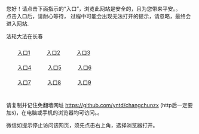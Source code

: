 您好！请点击下面指示的“入口”，浏览此网站是安全的，且为您带来平安。。 <br/>
点击入口后，请耐心等待， 过程中可能会出现无法打开的提示，请忽略，最终会进入网站. </br>

法轮大法在长春<br/>
<div style="padding:10px"><a style="margin:20px" target="_blank" href="https://d3ezpjo3ko62vw.cloudfront.net/2Qpsp?moxwvo" id="ccLink1" rel="nofollow">入口1</a> <a target="_blank" style="margin:20px" href="https://d3dcjd6sy9wzqi.cloudfront.net/2Qpsp?yxcopdav" id="ccLink2" rel="nofollow">入口2</a> <a style="margin:20px" target="_blank" href="https://d1wbbtf5h16hyw.cloudfront.net/2Qpsp?khhtzjbm" id="ccLink3" rel="nofollow">入口3</a></div>

<div style="padding:10px" ><a style="margin:20px" target="_blank" href="https://d3ezpjo3ko62vw.cloudfront.net/2Qpsp?moxwvo" id="ccLink4" rel="nofollow">入口4</a> <a style="margin:20px" href="https://d3dcjd6sy9wzqi.cloudfront.net/2Qpsp?yxcopdav" target="_blank" id="ccLink5" rel="nofollow">入口5</a> <a style="margin:20px" href="https://d1wbbtf5h16hyw.cloudfront.net/2Qpsp?khhtzjbm" target="_blank" id="ccLink6" rel="nofollow">入口6</a></div>

<div style="padding:10px"><a style="margin:20px" target="_blank" href="https://d3ezpjo3ko62vw.cloudfront.net/2Qpsp?moxwvo" id="ccLink7" rel="nofollow">入口7</a> <a style="margin:20px" href="https://d3dcjd6sy9wzqi.cloudfront.net/2Qpsp?yxcopdav" target="_blank" id="ccLink8" rel="nofollow">入口8</a> <a style="margin:20px" target="_blank" href="https://d1wbbtf5h16hyw.cloudfront.net/2Qpsp?khhtzjbm" id="ccLink9" rel="nofollow">入口9</a></div>

<br/>



请复制并记住免翻墙网址 https://github.com/yntd/changchunzx (http后一定要加s)，在电脑或手机的浏览器均可访问。。<br/>

微信如提示停止访问该网页，须先点击右上角，选择浏览器打开。
